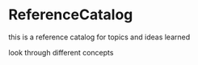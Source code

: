 # ReferenceCatalog

this is a reference catalog for topics and ideas learned

look through different concepts
